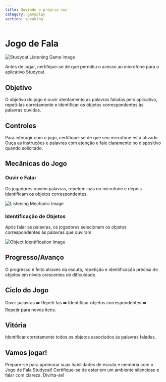 ```yaml
---
title: Ouvindo a própria voz
category: gameplay
section: speaking
---
```

# Jogo de Fala


![Studycat Listening Game Image](https://help.studycat.com/hc/article_attachments/34787998441881)


Antes de jogar, certifique-se de que permitiu o acesso ao microfone para o aplicativo Studycat.


 


## Objetivo


O objetivo do jogo é ouvir atentamente as palavras faladas pelo aplicativo, repeti-las corretamente e identificar os objetos correspondentes às palavras ouvidas.


 


## Controles


Para interagir com o jogo, certifique-se de que seu microfone está ativado. Ouça as instruções e palavras com atenção e fale claramente no dispositivo quando solicitado.


 


## Mecânicas do Jogo


### Ouvir e Falar


Os jogadores ouvem palavras, repetem-nas no microfone e depois identificam os objetos correspondentes.


![Listening Mechanic Image](https://help.studycat.com/hc/article_attachments/34787998444057)


 


### Identificação de Objetos


Após falar as palavras, os jogadores selecionam os objetos correspondentes às palavras que ouviram.


 


![Object Identification Image](https://help.studycat.com/hc/article_attachments/34787998447001)


## Progresso/Avanço


O progresso é feito através da escuta, repetição e identificação precisa de objetos em níveis crescentes de dificuldade.


 


## Ciclo do Jogo


Ouvir palavras ➡️ Repeti-las ➡️ Identificar objetos correspondentes ➡️ Repetir para novos itens.


 


## Vitória


Identificar corretamente todos os objetos associados às palavras faladas.


 


## Vamos jogar!


Prepare-se para aprimorar suas habilidades de escuta e memória com o Jogo de Fala Studycat! Certifique-se de estar em um ambiente silencioso e falar com clareza. Divirta-se!